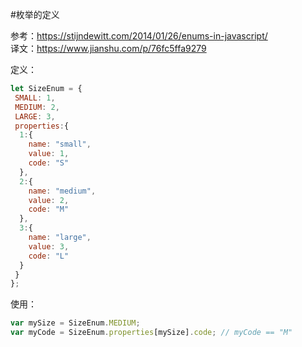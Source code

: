#枚举的定义

参考：https://stijndewitt.com/2014/01/26/enums-in-javascript/  
译文：https://www.jianshu.com/p/76fc5ffa9279

定义：
```javascript
let SizeEnum = {
 SMALL: 1,
 MEDIUM: 2,
 LARGE: 3,
 properties:{
  1:{
    name: "small",
    value: 1,
    code: "S"
  },
  2:{
    name: "medium",
    value: 2,
    code: "M"
  },
  3:{
    name: "large",
    value: 3,
    code: "L"
  }
 }
};
```
使用：
````javascript
var mySize = SizeEnum.MEDIUM;
var myCode = SizeEnum.properties[mySize].code; // myCode == "M"

````


